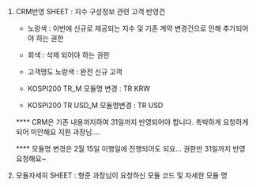  

1. CRM반영 SHEET : 지수 구성정보 관련 고객 반영건

   - 노랑색 : 이번에 신규로 제공되는 지수 및 기존 계약 변경건으로 인해 추가되어야 하는 권한

   - 회색 : 삭제 되어야 하는 권한

   - 고객명도 노랑색 : 완전 신규 고객

   - KOSPI200 TR_M 모듈명 변경 : TR KRW

   - KOSPI200 TR USD_M 모듈명변경 : TR USD

   **** CRM은 기존 내용까지하여 31일까지 반영되어야 합니다. 촉박하게 요청하게되어 미안해요 지원 과장님....

   ****  모듈명 변경은 2월 15일 이행일에 진행되어도 되요... 권한만 31일까지 반영 요청해요~

 

2. 모듈자세히 SHEET : 형준 과장님이 요청하신 모듈 코드 및 자세한 모듈 명
